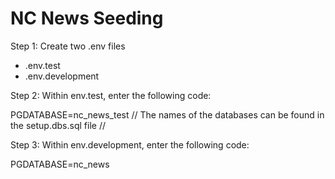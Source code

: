 # NC News Seeding

Step 1: Create two .env files

- .env.test
- .env.development

Step 2: Within env.test, enter the following code:

PGDATABASE=nc_news_test   // The names of the databases can be found in the setup.dbs.sql file //

Step 3: Within env.development, enter the following code:

PGDATABASE=nc_news
